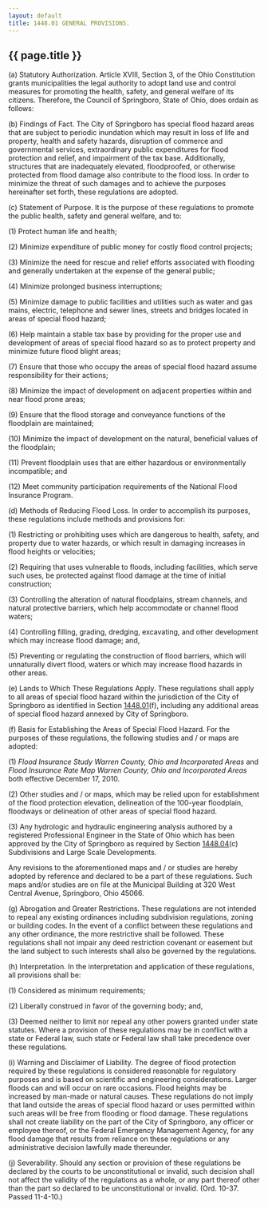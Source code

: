 ```yaml
---
layout: default 
title: 1448.01 GENERAL PROVISIONS.
---
```


{{ page.title }}
----------------

​(a) Statutory Authorization. Article XVIII, Section 3, of the Ohio
Constitution grants municipalities the legal authority to adopt land use
and control measures for promoting the health, safety, and general
welfare of its citizens. Therefore, the Council of Springboro, State of
Ohio, does ordain as follows:

​(b) Findings of Fact. The City of Springboro has special flood hazard
areas that are subject to periodic inundation which may result in loss
of life and property, health and safety hazards, disruption of commerce
and governmental services, extraordinary public expenditures for flood
protection and relief, and impairment of the tax base. Additionally,
structures that are inadequately elevated, floodproofed, or otherwise
protected from flood damage also contribute to the flood loss. In order
to minimize the threat of such damages and to achieve the purposes
hereinafter set forth, these regulations are adopted.

​(c) Statement of Purpose. It is the purpose of these regulations to
promote the public health, safety and general welfare, and to:

​(1) Protect human life and health;

​(2) Minimize expenditure of public money for costly flood control
projects;

​(3) Minimize the need for rescue and relief efforts associated with
flooding and generally undertaken at the expense of the general public;

​(4) Minimize prolonged business interruptions;

​(5) Minimize damage to public facilities and utilities such as water
and gas mains, electric, telephone and sewer lines, streets and bridges
located in areas of special flood hazard;

​(6) Help maintain a stable tax base by providing for the proper use and
development of areas of special flood hazard so as to protect property
and minimize future flood blight areas;

​(7) Ensure that those who occupy the areas of special flood hazard
assume responsibility for their actions;

​(8) Minimize the impact of development on adjacent properties within
and near flood prone areas;

​(9) Ensure that the flood storage and conveyance functions of the
floodplain are maintained;

​(10) Minimize the impact of development on the natural, beneficial
values of the floodplain;

​(11) Prevent floodplain uses that are either hazardous or
environmentally incompatible; and

​(12) Meet community participation requirements of the National Flood
Insurance Program.

​(d) Methods of Reducing Flood Loss. In order to accomplish its
purposes, these regulations include methods and provisions for:

​(1) Restricting or prohibiting uses which are dangerous to health,
safety, and property due to water hazards, or which result in damaging
increases in flood heights or velocities;

​(2) Requiring that uses vulnerable to floods, including facilities,
which serve such uses, be protected against flood damage at the time of
initial construction;

​(3) Controlling the alteration of natural floodplains, stream channels,
and natural protective barriers, which help accommodate or channel flood
waters;

​(4) Controlling filling, grading, dredging, excavating, and other
development which may increase flood damage; and,

​(5) Preventing or regulating the construction of flood barriers, which
will unnaturally divert flood, waters or which may increase flood
hazards in other areas.

​(e) Lands to Which These Regulations Apply. These regulations shall
apply to all areas of special flood hazard within the jurisdiction of
the City of Springboro as identified in Section
[1448.01](576787ff.html)(f), including any additional areas of special
flood hazard annexed by City of Springboro.

​(f) Basis for Establishing the Areas of Special Flood Hazard. For the
purposes of these regulations, the following studies and / or maps are
adopted:

​(1) *Flood Insurance Study Warren County, Ohio and Incorporated Areas*
and *Flood Insurance Rate Map Warren County, Ohio and Incorporated
Areas* both effective December 17, 2010.

​(2) Other studies and / or maps, which may be relied upon for
establishment of the flood protection elevation, delineation of the
100-year floodplain, floodways or delineation of other areas of special
flood hazard.

​(3) Any hydrologic and hydraulic engineering analysis authored by a
registered Professional Engineer in the State of Ohio which has been
approved by the City of Springboro as required by Section
[1448.04](58253716.html)(c) Subdivisions and Large Scale Developments.

Any revisions to the aforementioned maps and / or studies are hereby
adopted by reference and declared to be a part of these regulations.
Such maps and/or studies are on file at the Municipal Building at 320
West Central Avenue, Springboro, Ohio 45066.

​(g) Abrogation and Greater Restrictions. These regulations are not
intended to repeal any existing ordinances including subdivision
regulations, zoning or building codes. In the event of a conflict
between these regulations and any other ordinance, the more restrictive
shall be followed. These regulations shall not impair any deed
restriction covenant or easement but the land subject to such interests
shall also be governed by the regulations.

​(h) Interpretation. In the interpretation and application of these
regulations, all provisions shall be:

​(1) Considered as minimum requirements;

​(2) Liberally construed in favor of the governing body; and,

​(3) Deemed neither to limit nor repeal any other powers granted under
state statutes. Where a provision of these regulations may be in
conflict with a state or Federal law, such state or Federal law shall
take precedence over these regulations.

​(i) Warning and Disclaimer of Liability. The degree of flood protection
required by these regulations is considered reasonable for regulatory
purposes and is based on scientific and engineering considerations.
Larger floods can and will occur on rare occasions. Flood heights may be
increased by man-made or natural causes. These regulations do not imply
that land outside the areas of special flood hazard or uses permitted
within such areas will be free from flooding or flood damage. These
regulations shall not create liability on the part of the City of
Springboro, any officer or employee thereof, or the Federal Emergency
Management Agency, for any flood damage that results from reliance on
these regulations or any administrative decision lawfully made
thereunder.

​(j) Severability. Should any section or provision of these regulations
be declared by the courts to be unconstitutional or invalid, such
decision shall not affect the validity of the regulations as a whole, or
any part thereof other than the part so declared to be unconstitutional
or invalid. (Ord. 10-37. Passed 11-4-10.)
